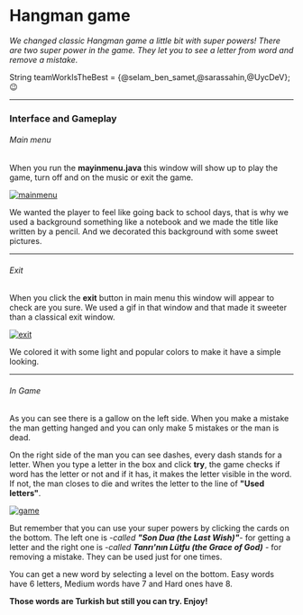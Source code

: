 # Hangman game
*We changed classic Hangman game a little bit with super powers!*
*There are two super power in the game. They let you to see a letter from word and remove a mistake.*



String teamWorkIsTheBest = {@selam_ben_samet,@sarassahin,@UycDeV}; 😉

------------


### Interface and Gameplay

###### Main menu
When you run the **mayinmenu.java** this window will show up to play the game, turn off and on the music or exit the game. 

[![mainmenu](https://gcdnb.pbrd.co/images/AJvF27vIiCQi.png?o=1 "mainmenu")](https://gcdnb.pbrd.co/images/AJvF27vIiCQi.png?o=1 "mainmenu")

We wanted the player to feel like going back to school days, that is why we used a background something like a notebook and we made the title like written by a pencil.
And we decorated this background with some sweet pictures.

------------


###### Exit
When you click the **exit** button in main menu this window will appear to check are you sure.
We used a gif in that window and that made it sweeter than a classical exit window.

[![exit](https://gcdnb.pbrd.co/images/Njm5WxRpJynB.png?o=1 "exit")](https://gcdnb.pbrd.co/images/Njm5WxRpJynB.png?o=1 "exit")

We colored it with some light and popular colors to make it have a simple looking.

------------


###### In Game

As you can see there is a gallow on the left side. When you make a mistake the man getting hanged and you can only make 5 mistakes or the man is dead.

On the right side of the man you can see dashes, every dash stands for a letter.
When you type a letter in the box and click **try**, the game checks if word has the letter or not and if it has, it makes the letter visible in the word. If not, the man closes to die and writes the letter to the line of **"Used letters"**.



[![game](https://gcdnb.pbrd.co/images/JXIGpW4jOuaY.png?o=1 "game")](https://gcdnb.pbrd.co/images/JXIGpW4jOuaY.png?o=1 "game")

But remember that you can use your super powers by clicking the cards on the bottom.
The left one is *-called **"Son Dua (the Last Wish)"**-* for getting a letter and the right one is *-called **Tanrı'nın Lütfu (the Grace of God)** -* for removing a mistake.
They can be used just for one times.

You can get a new word by selecting a level on the bottom.
Easy words have 6 letters, Medium words have 7 and Hard ones have 8.

**Those words are Turkish but still you can try.
Enjoy!**

